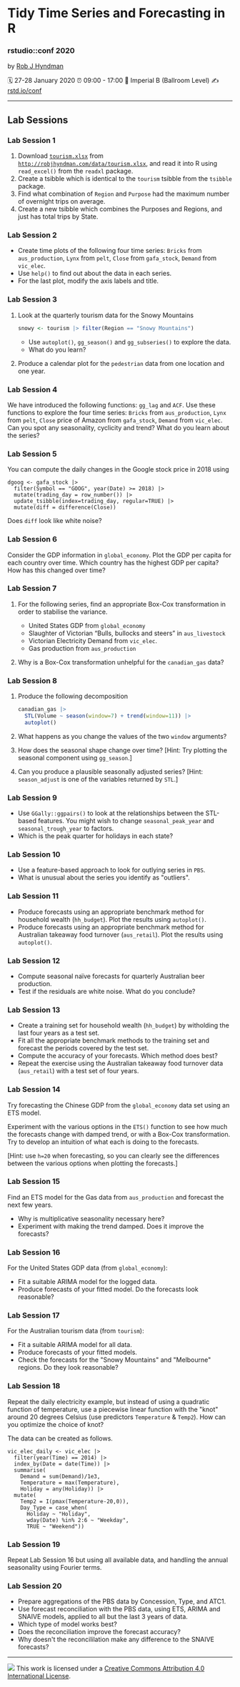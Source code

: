 Tidy Time Series and Forecasting in R
================

### rstudio::conf 2020

by [Rob J Hyndman](https://robjhyndman.com)

:spiral_calendar: 27-28 January 2020
:alarm_clock:     09:00 - 17:00
:hotel:           Imperial B (Ballroom Level)
:writing_hand:    [rstd.io/conf](http://rstd.io/conf)

-----

## Lab Sessions

### Lab Session 1

 1. Download [`tourism.xlsx`](http://robjhyndman.com/data/tourism.xlsx) from [`http://robjhyndman.com/data/tourism.xlsx`](http://robjhyndman.com/data/tourism.xlsx), and read it into R using `read_excel()` from the `readxl` package.
 2. Create a tsibble which is identical to the `tourism` tsibble from the `tsibble` package.
 3. Find what combination of `Region` and `Purpose` had the maximum number of overnight trips on average.
 4. Create a new tsibble which combines the Purposes and Regions, and just has total trips by State.

### Lab Session 2

- Create time plots of the following four time series: `Bricks` from `aus_production`, `Lynx` from `pelt`, `Close` from `gafa_stock`, `Demand` from `vic_elec`.
- Use `help()` to find out about the data in each series.
- For the last plot, modify the axis labels and title.

### Lab Session 3

1. Look at the quarterly tourism data for the Snowy Mountains

    ```r
    snowy <- tourism |> filter(Region == "Snowy Mountains")
    ```

    - Use `autoplot()`, `gg_season()` and `gg_subseries()` to explore the data.
    - What do you learn?

2. Produce a calendar plot for the `pedestrian` data from one location and one year.

### Lab Session 4

We have introduced the following functions: `gg_lag` and `ACF`. Use these functions to explore the four time series: `Bricks` from `aus_production`, `Lynx` from `pelt`, `Close` price of Amazon from `gafa_stock`, `Demand` from `vic_elec`. Can you spot any seasonality, cyclicity and trend? What do you learn about the series?

### Lab Session 5

You can compute the daily changes in the Google stock price in 2018 using

```{r, eval = FALSE}
dgoog <- gafa_stock |>
  filter(Symbol == "GOOG", year(Date) >= 2018) |>
  mutate(trading_day = row_number()) |>
  update_tsibble(index=trading_day, regular=TRUE) |>
  mutate(diff = difference(Close))
```

Does `diff` look like white noise?

### Lab Session 6

Consider the GDP information in `global_economy`. Plot the GDP per capita for each country over time. Which country has the highest GDP per capita? How has this changed over time?

### Lab Session 7

1. For the following series, find an appropriate Box-Cox transformation in order to stabilise the variance.

    * United States GDP from `global_economy`
    * Slaughter of Victorian “Bulls, bullocks and steers” in `aus_livestock`
    * Victorian Electricity Demand from `vic_elec`.
    * Gas production from `aus_production`

2. Why is a Box-Cox transformation unhelpful for the `canadian_gas` data?

### Lab Session 8

1. Produce the following decomposition

    ```r
    canadian_gas |>
      STL(Volume ~ season(window=7) + trend(window=11)) |>
      autoplot()
    ```

2. What happens as you change the values of the two `window` arguments?

3. How does the seasonal shape change over time? [Hint: Try plotting the seasonal component using `gg_season`.]

4. Can you produce a plausible seasonally adjusted series? [Hint: `season_adjust` is one of the variables returned by `STL`.]

### Lab Session 9

 * Use ``GGally::ggpairs()`` to look at the relationships between the STL-based features. You might wish to change `seasonal_peak_year` and `seasonal_trough_year` to factors.
 * Which is the peak quarter for holidays in each state?

### Lab Session 10

* Use a feature-based approach to look for outlying series in `PBS`.
* What is unusual about the series you identify as "outliers".

### Lab Session 11

 * Produce forecasts using an appropriate benchmark method for household wealth (`hh_budget`). Plot the results using `autoplot()`.
 * Produce forecasts using an appropriate benchmark method for Australian takeaway food turnover (`aus_retail`). Plot the results using `autoplot()`.

### Lab Session 12

  * Compute seasonal naïve forecasts for quarterly Australian beer production.
  * Test if the residuals are white noise. What do you conclude?

### Lab Session 13

 * Create a training set for household wealth (`hh_budget`) by witholding the last four years as a test set.
 * Fit all the appropriate benchmark methods to the training set and forecast the periods covered by the test set.
 * Compute the accuracy of your forecasts. Which method does best?
 * Repeat the exercise using the Australian takeaway food turnover data (`aus_retail`) with a test set of four years.

### Lab Session 14

Try forecasting the Chinese GDP from the `global_economy` data set using an ETS model.

Experiment with the various options in the `ETS()` function to see how much the forecasts change with damped trend, or with a Box-Cox transformation. Try to develop an intuition of what each is doing to the forecasts.

[Hint: use `h=20` when forecasting, so you can clearly see the differences between the various options when plotting the forecasts.]

### Lab Session 15

Find an ETS model for the Gas data from `aus_production` and forecast the next few years.

  * Why is multiplicative seasonality necessary here?
  * Experiment with making the trend damped. Does it improve the forecasts?

### Lab Session 16

For the United States GDP data (from `global_economy`):

 * Fit a suitable ARIMA model for the logged data.
 * Produce forecasts of your fitted model. Do the forecasts look reasonable?

### Lab Session 17

For the Australian tourism data (from `tourism`):

 * Fit a suitable ARIMA model for all data.
 * Produce forecasts of your fitted models.
 * Check the forecasts for the "Snowy Mountains" and "Melbourne" regions. Do they look reasonable?

### Lab Session 18


Repeat the daily electricity example, but instead of using a quadratic function of temperature, use a piecewise linear function with the "knot" around 20 degrees Celsius (use predictors `Temperature` & `Temp2`). How can you optimize the choice of knot?

The data can be created as follows.

```{r echo=TRUE, eval=FALSE}
vic_elec_daily <- vic_elec |>
  filter(year(Time) == 2014) |>
  index_by(Date = date(Time)) |>
  summarise(
    Demand = sum(Demand)/1e3,
    Temperature = max(Temperature),
    Holiday = any(Holiday)) |>
  mutate(
    Temp2 = I(pmax(Temperature-20,0)),
    Day_Type = case_when(
      Holiday ~ "Holiday",
      wday(Date) %in% 2:6 ~ "Weekday",
      TRUE ~ "Weekend"))
```

### Lab Session 19

Repeat Lab Session 16 but using all available data, and handling the annual seasonality using Fourier terms.

### Lab Session 20

* Prepare aggregations of the PBS data by Concession, Type, and ATC1.
* Use forecast reconciliation with the PBS data, using ETS, ARIMA and SNAIVE models, applied to all but the last 3 years of data.
* Which type of model works best?
* Does the reconciliation improve the forecast accuracy?
* Why doesn't the reconcililation make any difference to the SNAIVE forecasts?


-----

![](https://i.creativecommons.org/l/by/4.0/88x31.png) This work is
licensed under a [Creative Commons Attribution 4.0 International
License](https://creativecommons.org/licenses/by/4.0/).
